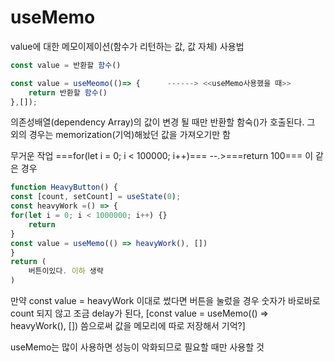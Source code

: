# useMemo

value에 대한 메모이제이션(함수가 리턴하는 값, 값 자체)
사용법 
```js
const value = 반환할 함수()

const value = useMeomo(()=> {      ------> <<useMemo사용했을 때>>
	return 반환할 함수()
},[]);
```
의존성배열(dependency Array)의 값이 변경 될 때만 반환할 함숙()가 호출된다.
그 외의 경우는 memorization(기억)해놨던 값을 가져오기만 함

무거운 작업 ===for(let i = 0; i < 100000; i++)=== --.>===return 100===
이 같은 경우
```js
function HeavyButton() {
const [count, setCount] = useState(0);
const heavyWork =() => {
for(let i = 0; i < 1000000; i++) {}
	return
}
const value = useMemo(() => heavyWork(), [])
}
return (
	버튼이있다. 이하 생략
)
```
만약 const value = heavyWork 이대로 썼다면 버튼을 눌렀을 경우 숫자가 바로바로count 되지 않고 조금 delay가 된다,
[const value = useMemo(() => heavyWork(), []) 씀으로써 값을 메모리에 따로 저장해서 기억?]

useMemo는 많이 사용하면 성능이 악화되므로 필요할 때만 사용할 것
